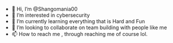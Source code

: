 - 👋 Hi, I’m @Shangomania00
- 👀 I’m interested in cybersecurity
- 🌱 I’m currently learning everything that is Hard and Fun
- 💞️ I’m looking to collaborate on team building with people like me 
- 📫 How to reach me , through reaching me of course lol. 

<!---
Shangomania00/Shangomania00 is a ✨ special ✨ repository because its `README.md` (this file) appears on your GitHub profile.
You can click the Preview link to take a look at your changes.
--->
